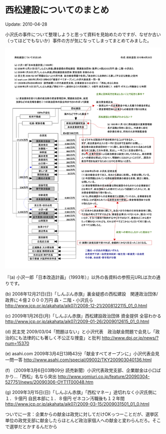 # 西松建設についてのまとめ

Update: 2010-04-28

小沢氏の事件について整理しようと思って資料を見始めたのですが、なぜか古い（ってほどでもないか）事件の方が気になってしまってまとめてみました。

[![](nishimatsukensetsu.png)](nishimatsukensetsu.pdf)

『(a) 小沢一郎「日本改造計画」（1993年）』以外の各資料の参照元URLは次の通りです。

(b) 2008年12月21日(日)「しんぶん赤旗」裏金疑惑の西松建設　関連政治団体/政界に４億２０００万円 森・二階・小沢氏ら
http://www.jcp.or.jp/akahata/aik07/2008-12-21/2008122115_01_0.html

(c) 2009年1月26日(月)「しんぶん赤旗」西松建設政治団体 資金提供 全容わかる
http://www.jcp.or.jp/akahata/aik07/2009-01-26/2009012615_01_0.html

(d) 民主党 2009/03/04「問題はない」と小沢代表　政治献金問題で会見し「政治的にも法律的にも著しく不公正な捜査」と批判
http://www.dpj.or.jp/news/?num=15370

(e) asahi.com 2009年3月4日13時43分「献金すべてオープンに」小沢代表会見一問一答
http://www.asahi.com/special/09002/TKY200903040136.html

(f) （2009年3月6日03時09分 読売新聞）小沢代表政党支部、企業献金は小口ばかり...「西松」名なら突出
http://www.yomiuri.co.jp/feature/20090304-527751/news/20090306-OYT1T00048.htm

(g) 2009年3月15日(日)「しんぶん赤旗」「西松マネー」途切れなく小沢氏側に１．９億円 自民本部に１．８億円 ゼネコン汚職後も１２年間
http://www.jcp.or.jp/akahata/aik07/2009-03-15/2009031501_01_0.html

ついでに一言：企業からの献金は政党に対してだけOKっつーことだが、選挙区単位の政党支部に献金したらほとんど政治家個人への献金と変わらんだろ。そこで選挙だとかするんだから
